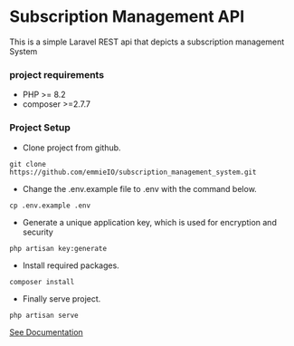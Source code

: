 # Subscription Management API

This is a simple Laravel REST api that depicts a subscription management System

### project requirements
* PHP >= 8.2
* composer >=2.7.7

### Project Setup

* Clone project from github.
```
git clone https://github.com/emmieIO/subscription_management_system.git
```
* Change the .env.example file to .env with the command below.
```
cp .env.example .env
```
* Generate a unique application key, which is used for encryption and security
```
php artisan key:generate
```
* Install required packages.
```
composer install
```

* Finally serve project.

```
php artisan serve
```


[See Documentation](https://documenter.getpostman.com/view/10549021/2sAXxJivNf)
